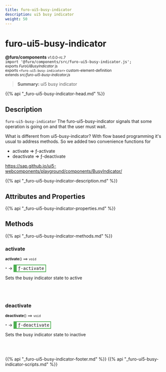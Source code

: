 ```yaml
---
title: furo-ui5-busy-indicator
description: ui5 busy indicator
weight: 50
---
```


# furo-ui5-busy-indicator
**@furo/components** <small>v1.0.0-rc.7</small>
<br>`import '@furo/components/src/furo-ui5-busy-indicator.js';`<small>
<br>exports *FuroUiBusyIndicator* js
<br>exports `<furo-ui5-busy-indicator>` custom-element-definition
<br>extends *src/furo-ui5-busy-indicator.js*</small>

> **Summary:** ui5 busy indicator

{{% api "_furo-ui5-busy-indicator-head.md" %}}

## Description

`furo-ui5-busy-indicator`
The furo-ui5-busy-indicator signals that some operation is going on and that the user must wait.


What is different from ui5-busy-indicator?
With flow based programming it's usual to address methods. So we added two convenience functions for
- activate => ƒ-activate
- deactivate => ƒ-deactivate

https://sap.github.io/ui5-webcomponents/playground/components/BusyIndicator/

{{% api "_furo-ui5-busy-indicator-description.md" %}}


## Attributes and Properties
{{% api "_furo-ui5-busy-indicator-properties.md" %}}





## Methods
{{% api "_furo-ui5-busy-indicator-methods.md" %}}


### **activate**
<small>**activate**() ⟹ `void`</small>

<small>`*`</small> →
<span  style="border-width:2px 2px 2px 10px; border-style: solid;border-color:  rgb(76, 175, 80);font-family:monospace; padding:2px 4px;">ƒ-activate</span>

Sets the busy indicator state to active

<br><br>

### **deactivate**
<small>**deactivate**() ⟹ `void`</small>

<small>`*`</small> →
<span  style="border-width:2px 2px 2px 10px; border-style: solid;border-color:  rgb(76, 175, 80);font-family:monospace; padding:2px 4px;">ƒ-deactivate</span>

Sets the busy indicator state to inactive

<br><br>




{{% api "_furo-ui5-busy-indicator-footer.md" %}}
{{% api "_furo-ui5-busy-indicator-scripts.md" %}}
